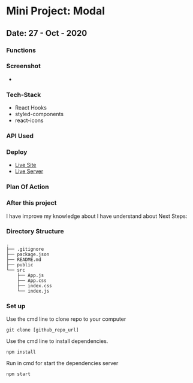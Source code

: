 # Mini Project: Modal

## Date: 27 - Oct - 2020

### Functions

### Screenshot

- <img src="" alt=""/>

### Tech-Stack

- React Hooks
- styled-components
- react-icons

### API Used

### Deploy

- [Live Site](link)
- [Live Server](link)

### Plan Of Action

### After this project

I have improve my knowledge about
I have understand about
Next Steps:

### Directory Structure

```
.
├── .gitignore
├── package.json
├── README.md
├── public
└── src
    ├── App.js
    ├── App.css
    ├── index.css
    └── index.js
```

### Set up

Use the cmd line to clone repo to your computer

```
git clone [github_repo_url]
```

Use the cmd line to install dependencies.

```
npm install
```

Run in cmd for start the dependencies server

```
npm start
```
